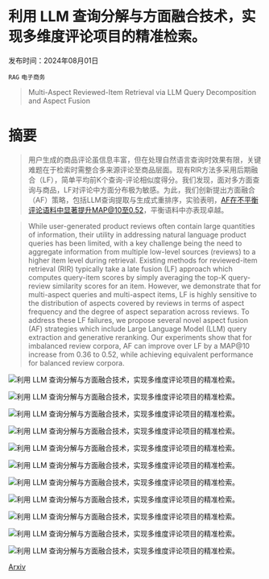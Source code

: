 # 利用 LLM 查询分解与方面融合技术，实现多维度评论项目的精准检索。

发布时间：2024年08月01日

`RAG` `电子商务`

> Multi-Aspect Reviewed-Item Retrieval via LLM Query Decomposition and Aspect Fusion

# 摘要

> 用户生成的商品评论虽信息丰富，但在处理自然语言查询时效果有限，关键难题在于检索时需整合多来源评论至商品层面。现有RIR方法多采用后期融合（LF），简单平均前K个查询-评论相似度得分。我们发现，面对多方面查询与商品，LF对评论中方面分布极为敏感。为此，我们创新提出方面融合（AF）策略，包括LLM查询提取与生成式重排序，实验表明，AF在不平衡评论语料中显著提升MAP@10至0.52，平衡语料中亦表现卓越。

> While user-generated product reviews often contain large quantities of information, their utility in addressing natural language product queries has been limited, with a key challenge being the need to aggregate information from multiple low-level sources (reviews) to a higher item level during retrieval. Existing methods for reviewed-item retrieval (RIR) typically take a late fusion (LF) approach which computes query-item scores by simply averaging the top-K query-review similarity scores for an item. However, we demonstrate that for multi-aspect queries and multi-aspect items, LF is highly sensitive to the distribution of aspects covered by reviews in terms of aspect frequency and the degree of aspect separation across reviews. To address these LF failures, we propose several novel aspect fusion (AF) strategies which include Large Language Model (LLM) query extraction and generative reranking. Our experiments show that for imbalanced review corpora, AF can improve over LF by a MAP@10 increase from 0.36 to 0.52, while achieving equivalent performance for balanced review corpora.

![利用 LLM 查询分解与方面融合技术，实现多维度评论项目的精准检索。](../../../paper_images/2408.00878/MA_Reviews.png)

![利用 LLM 查询分解与方面融合技术，实现多维度评论项目的精准检索。](../../../paper_images/2408.00878/Arch_Diagram_RARec.png)

![利用 LLM 查询分解与方面融合技术，实现多维度评论项目的精准检索。](../../../paper_images/2408.00878/rq1.png)

![利用 LLM 查询分解与方面融合技术，实现多维度评论项目的精准检索。](../../../paper_images/2408.00878/rq3.png)

![利用 LLM 查询分解与方面融合技术，实现多维度评论项目的精准检索。](../../../paper_images/2408.00878/rq4.png)

![利用 LLM 查询分解与方面融合技术，实现多维度评论项目的精准检索。](../../../paper_images/2408.00878/rq2.png)

![利用 LLM 查询分解与方面融合技术，实现多维度评论项目的精准检索。](../../../paper_images/2408.00878/bubbles.png)

![利用 LLM 查询分解与方面融合技术，实现多维度评论项目的精准检索。](../../../paper_images/2408.00878/overlapping_prompt.drawio.png)

![利用 LLM 查询分解与方面融合技术，实现多维度评论项目的精准检索。](../../../paper_images/2408.00878/disjoint_prompt.drawio.png)

![利用 LLM 查询分解与方面融合技术，实现多维度评论项目的精准检索。](../../../paper_images/2408.00878/aspect_extract_prompt.drawio.png)

![利用 LLM 查询分解与方面融合技术，实现多维度评论项目的精准检索。](../../../paper_images/2408.00878/lw_rerank_prompt.drawio.png)

[Arxiv](https://arxiv.org/abs/2408.00878)